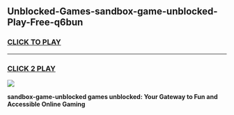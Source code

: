 
## Unblocked-Games-sandbox-game-unblocked-Play-Free-q6bun
<h3>
<a href="https://premium76.site?title=sandbox-game-unblocked&ref=22A">CLICK TO PLAY</a></h3>
<hr>

<h3>
<a href="https://premium76.site?title=sandbox-game-unblocked&ref=22A">CLICK 2 PLAY</a>
  
</h3>

<a href="https://premium76.site?title=sandbox-game-unblocked&ref=22A"><img src="https://clearcache.store/games.png"></a>


**sandbox-game-unblocked games unblocked: Your Gateway to Fun and Accessible Online Gaming**
